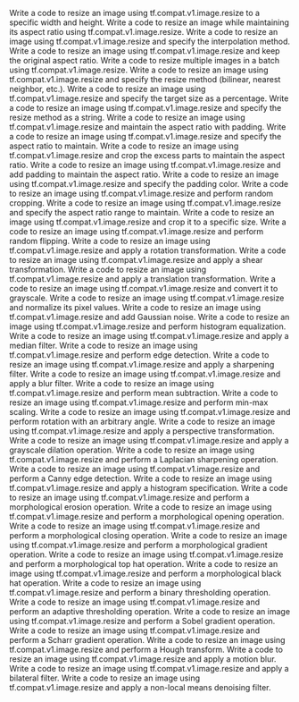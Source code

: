 Write a code to resize an image using tf.compat.v1.image.resize to a specific width and height.
Write a code to resize an image while maintaining its aspect ratio using tf.compat.v1.image.resize.
Write a code to resize an image using tf.compat.v1.image.resize and specify the interpolation method.
Write a code to resize an image using tf.compat.v1.image.resize and keep the original aspect ratio.
Write a code to resize multiple images in a batch using tf.compat.v1.image.resize.
Write a code to resize an image using tf.compat.v1.image.resize and specify the resize method (bilinear, nearest neighbor, etc.).
Write a code to resize an image using tf.compat.v1.image.resize and specify the target size as a percentage.
Write a code to resize an image using tf.compat.v1.image.resize and specify the resize method as a string.
Write a code to resize an image using tf.compat.v1.image.resize and maintain the aspect ratio with padding.
Write a code to resize an image using tf.compat.v1.image.resize and specify the aspect ratio to maintain.
Write a code to resize an image using tf.compat.v1.image.resize and crop the excess parts to maintain the aspect ratio.
Write a code to resize an image using tf.compat.v1.image.resize and add padding to maintain the aspect ratio.
Write a code to resize an image using tf.compat.v1.image.resize and specify the padding color.
Write a code to resize an image using tf.compat.v1.image.resize and perform random cropping.
Write a code to resize an image using tf.compat.v1.image.resize and specify the aspect ratio range to maintain.
Write a code to resize an image using tf.compat.v1.image.resize and crop it to a specific size.
Write a code to resize an image using tf.compat.v1.image.resize and perform random flipping.
Write a code to resize an image using tf.compat.v1.image.resize and apply a rotation transformation.
Write a code to resize an image using tf.compat.v1.image.resize and apply a shear transformation.
Write a code to resize an image using tf.compat.v1.image.resize and apply a translation transformation.
Write a code to resize an image using tf.compat.v1.image.resize and convert it to grayscale.
Write a code to resize an image using tf.compat.v1.image.resize and normalize its pixel values.
Write a code to resize an image using tf.compat.v1.image.resize and add Gaussian noise.
Write a code to resize an image using tf.compat.v1.image.resize and perform histogram equalization.
Write a code to resize an image using tf.compat.v1.image.resize and apply a median filter.
Write a code to resize an image using tf.compat.v1.image.resize and perform edge detection.
Write a code to resize an image using tf.compat.v1.image.resize and apply a sharpening filter.
Write a code to resize an image using tf.compat.v1.image.resize and apply a blur filter.
Write a code to resize an image using tf.compat.v1.image.resize and perform mean subtraction.
Write a code to resize an image using tf.compat.v1.image.resize and perform min-max scaling.
Write a code to resize an image using tf.compat.v1.image.resize and perform rotation with an arbitrary angle.
Write a code to resize an image using tf.compat.v1.image.resize and apply a perspective transformation.
Write a code to resize an image using tf.compat.v1.image.resize and apply a grayscale dilation operation.
Write a code to resize an image using tf.compat.v1.image.resize and perform a Laplacian sharpening operation.
Write a code to resize an image using tf.compat.v1.image.resize and perform a Canny edge detection.
Write a code to resize an image using tf.compat.v1.image.resize and apply a histogram specification.
Write a code to resize an image using tf.compat.v1.image.resize and perform a morphological erosion operation.
Write a code to resize an image using tf.compat.v1.image.resize and perform a morphological opening operation.
Write a code to resize an image using tf.compat.v1.image.resize and perform a morphological closing operation.
Write a code to resize an image using tf.compat.v1.image.resize and perform a morphological gradient operation.
Write a code to resize an image using tf.compat.v1.image.resize and perform a morphological top hat operation.
Write a code to resize an image using tf.compat.v1.image.resize and perform a morphological black hat operation.
Write a code to resize an image using tf.compat.v1.image.resize and perform a binary thresholding operation.
Write a code to resize an image using tf.compat.v1.image.resize and perform an adaptive thresholding operation.
Write a code to resize an image using tf.compat.v1.image.resize and perform a Sobel gradient operation.
Write a code to resize an image using tf.compat.v1.image.resize and perform a Scharr gradient operation.
Write a code to resize an image using tf.compat.v1.image.resize and perform a Hough transform.
Write a code to resize an image using tf.compat.v1.image.resize and apply a motion blur.
Write a code to resize an image using tf.compat.v1.image.resize and apply a bilateral filter.
Write a code to resize an image using tf.compat.v1.image.resize and apply a non-local means denoising filter.